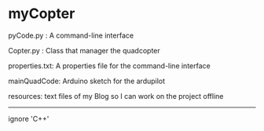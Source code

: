 myCopter
========
pyCode.py : A command-line interface

Copter.py : Class that manager the quadcopter

properties.txt: A properties file for the command-line interface

mainQuadCode: Arduino sketch for the ardupilot

resources: text files of my Blog so I can work on the project offline

-------
ignore 'C++'
